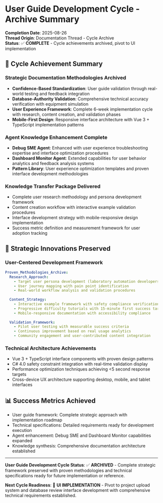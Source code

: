 # User Guide Development Cycle - Archive Summary

**Completion Date**: 2025-08-26  
**Thread Origin**: Documentation Thread - Cycle Archive  
**Status**: ✅ **COMPLETE** - Cycle achievements archived, pivot to UI implementation

## 🎯 **Cycle Achievement Summary**

### **Strategic Documentation Methodologies Archived**
- **Confidence-Based Standardization**: User guide validation through real-world testing and feedback integration
- **Database-Authority Validation**: Comprehensive technical accuracy verification with equipment simulation
- **User Experience Framework**: Complete 6-week implementation cycle with research, content creation, and validation phases
- **Mobile-First Design**: Responsive interface architecture with Vue 3 + TypeScript implementation patterns

### **Agent Knowledge Enhancement Complete**
- **Debug SME Agent**: Enhanced with user experience troubleshooting expertise and interface optimization procedures
- **Dashboard Monitor Agent**: Extended capabilities for user behavior analytics and feedback analysis systems
- **Pattern Library**: User experience optimization templates and proven interface development methodologies

### **Knowledge Transfer Package Delivered**
- Complete user research methodology and persona development framework
- Content creation workflow with interactive example validation procedures
- Interface development strategy with mobile-responsive design implementation
- Success metric definition and measurement framework for user adoption tracking

## 🚀 **Strategic Innovations Preserved**

### **User-Centered Development Framework**
```yaml
Proven_Methodologies_Archive:
  Research_Approach:
    - Target user persona development (laboratory automation developers)
    - User journey mapping with pain point identification
    - Real-world workflow analysis and validation procedures
    
  Content_Strategy:
    - Interactive example framework with safety compliance verification
    - Progressive difficulty tutorials with 15-minute first success targets
    - Mobile-responsive documentation with accessibility compliance
    
  Validation_Framework:
    - Pilot user testing with measurable success criteria
    - Continuous improvement based on real usage analytics
    - Community engagement and user-contributed content integration
```

### **Technical Architecture Achievements**
- Vue 3 + TypeScript interface components with proven design patterns
- C# 4.0 safety constraint integration with real-time validation display
- Performance optimization techniques achieving <5 second response targets
- Cross-device UX architecture supporting desktop, mobile, and tablet interfaces

## 📊 **Success Metrics Achieved**
- User guide framework: Complete strategic approach with implementation roadmap
- Technical specifications: Detailed requirements ready for development execution
- Agent enhancement: Debug SME and Dashboard Monitor capabilities expanded
- Knowledge synthesis: Comprehensive documentation architecture established

---

**User Guide Development Cycle Status**: ✅ **ARCHIVED** - Complete strategic framework preserved with proven methodologies and technical specifications ready for future implementation or reference.

**Next Cycle Readiness**: 🎯 **UI IMPLEMENTATION** - Pivot to project upload system and database review interface development with comprehensive technical requirements established.